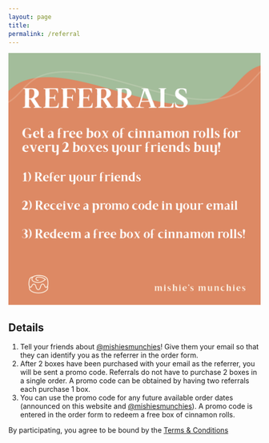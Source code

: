 ```yaml
---
layout: page
title: 
permalink: /referral
---
```


<img class="menu-img" 
     src="../assets/img/referrals.svg"
     alt="Referrals"/>

## Details
1. Tell your friends about [@mishiesmunchies](https://www.instagram.com/mishiesmunchies/)! Give them your email so that they can identify you as the referrer in the order form.
2. After 2 boxes have been purchased with your email as the referrer, you will be sent a promo code. Referrals do not have to purchase 2 boxes in a single order. A promo code can be obtained by having two referrals each purchase 1 box.
3. You can use the promo code for any future available order dates (announced on this website and [@mishiesmunchies](https://www.instagram.com/mishiesmunchies/)). A promo code is entered in the order form to redeem a free box of cinnamon rolls.

By participating, you agree to be bound by the [Terms & Conditions](terms)
